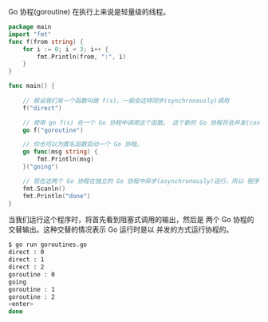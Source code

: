 

Go 协程(goroutine) 在执行上来说是轻量级的线程。

```go
package main
import "fmt"
func f(from string) {
    for i := 0; i < 3; i++ {
        fmt.Println(from, ":", i)
    }
}

func main() {
    
    // 假设我们有一个函数叫做 f(s)。一般会这样同步(synchronously)调用
    f("direct")

    // 使用 go f(s) 在一个 Go 协程中调用这个函数。 这个新的 Go 协程将会并发(concurrently)执行这个函数。
    go f("goroutine")

    // 你也可以为匿名函数启动一个 Go 协程。
    go func(msg string) {
        fmt.Println(msg)
    }("going")

    // 现在这两个 Go 协程在独立的 Go 协程中异步(asynchronously)运行，所以 程序直接运行到这一行。这里的 Scanln 代码需要我们 在程序退出前按下任意键结束。
    fmt.Scanln()
    fmt.Println("done")
}
```

当我们运行这个程序时，将首先看到阻塞式调用的输出，然后是 两个 Go 协程的交替输出。这种交替的情况表示 Go 运行时是以 并发的方式运行协程的。

```sh
$ go run goroutines.go
direct : 0
direct : 1
direct : 2
goroutine : 0
going
goroutine : 1
goroutine : 2
<enter>
done
```

